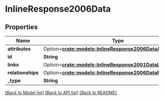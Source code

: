 # InlineResponse2006Data

## Properties

Name | Type | Description | Notes
------------ | ------------- | ------------- | -------------
**attributes** | Option<[**crate::models::InlineResponse2006DataAttributes**](inline_response_200_6_data_attributes.md)> |  | [optional]
**id** | **String** |  | 
**links** | Option<[**crate::models::InlineResponse2001DataLinks**](inline_response_200_1_data_links.md)> |  | [optional]
**relationships** | Option<[**crate::models::InlineResponse2006DataRelationships**](inline_response_200_6_data_relationships.md)> |  | [optional]
**_type** | **String** |  | 

[[Back to Model list]](../README.md#documentation-for-models) [[Back to API list]](../README.md#documentation-for-api-endpoints) [[Back to README]](../README.md)


